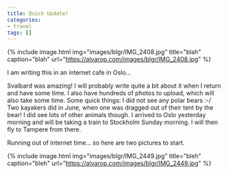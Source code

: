 ```yaml
---
title: Quick Update!
categories:
- travel
tags: []
---
```

{% include image.html
            img="images/blgr/IMG_2408.jpg"
            title="blah"
            caption="blah"
            url="https://alvarop.com/images/blgr/IMG_2408.jpg" %}

I am writing this in an internet cafe in Oslo...

Svalbard was amazing! I will probably write quite a bit about it when I return and have some time. I also have hundreds of photos to upload, which will also take some time.
Some quick things: I did not see any polar bears :-/ Two kayakers did in June, when one was dragged out of their tent by the bear! I did see lots of other animals though.
I arrived to Oslo yesterday morning and will be taking a train to Stockholm Sunday morning. I will then fly to Tampere from there.

Running out of internet time... so here are two pictures to start.

{% include image.html
            img="images/blgr/IMG_2449.jpg"
            title="bleh"
            caption="bleh"
            url="https://alvarop.com/images/blgr/IMG_2449.jpg" %}
